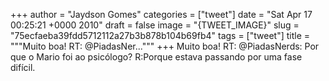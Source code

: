 
+++
author = "Jaydson Gomes"
categories = ["tweet"]
date = "Sat Apr 17 00:25:21 +0000 2010"
draft = false
image = "{TWEET_IMAGE}"
slug = "75ecfaeba39fdd5712112a27b3b878b104b69fb4"
tags = ["tweet"]
title = """Muito boa! RT: @PiadasNer..."""
+++
Muito boa! RT: @PiadasNerds: Por que o Mario foi ao psicólogo? R:Porque estava passando por uma fase difícil.
